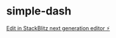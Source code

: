 # simple-dash

[Edit in StackBlitz next generation editor ⚡️](https://stackblitz.com/~/github.com/Willbeckh/simple-dash)